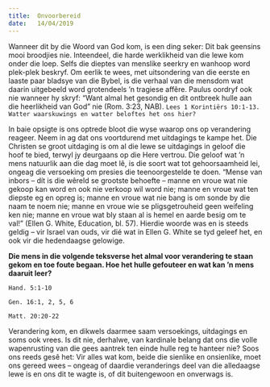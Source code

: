 ```yaml
---
title:  Onvoorbereid
date:   14/04/2019
---
```


Wanneer dit by die Woord van God kom, is een ding seker: Dit bak geensins mooi broodjies nie. Inteendeel, die harde werklikheid van die lewe kom onder die loep. Selfs die dieptes van menslike seerkry en wanhoop word plek-plek beskryf. Om eerlik te wees, met uitsondering van die eerste en laaste paar bladsye van die Bybel, is die verhaal van die mensdom wat daarin uitgebeeld word grotendeels ’n tragiese affêre. Paulus oordryf ook nie wanneer hy skryf: “Want almal het gesondig en dit ontbreek hulle aan die heerlikheid van God” nie (Rom. 3:23, NAB). 
`Lees 1 Korintiërs 10:1-13. Watter waarskuwings en watter beloftes het ons hier?` 

In baie opsigte is ons optrede bloot die wyse waarop ons op verandering reageer. Neem in ag dat ons voortdurend met uitdagings te kampe het. Die Christen se groot uitdaging is om al die lewe se uitdagings in geloof die hoof te bied, terwyl jy deurgaans op die Here vertrou. Die geloof wat ’n mens natuurlik aan die dag moet lê, is die soort wat tot gehoorsaamheid lei, ongeag die versoeking om presies die teenoorgestelde te doen. “Mense van inbors – dít is die wêreld se grootste behoefte – manne en vroue wat nie gekoop kan word en ook nie verkoop wil word nie; manne en vroue wat ten diepste eg en opreg is; manne en vroue wat nie bang is om sonde by die naam te noem nie; manne en vroue wie se pligsgetrouheid geen weifeling ken nie; manne en vroue wat bly staan al is hemel en aarde besig om te val!” (Ellen G. White, Education, bl. 57). Hierdie woorde was en is steeds geldig – vir Israel van ouds, vir dié wat in Ellen G. White se tyd geleef het, en ook vir die hedendaagse gelowige. 

**Die mens in die volgende teksverse het almal voor verandering te staan gekom en toe foute begaan. Hoe het hulle gefouteer en wat kan ’n mens daaruit leer?** 

`Hand. 5:1-10` 

`Gen. 16:1, 2, 5, 6` 

`Matt. 20:20-22` 

Verandering kom, en dikwels daarmee saam versoekings, uitdagings en soms ook vrees. Is dit nie, derhalwe, van kardinale belang dat ons die volle wapenrusting van die gees aantrek ten einde hulle reg te hanteer nie? Soos ons reeds gesê het: Vir alles wat kom, beide die sienlike en onsienlike, moet ons gereed wees – ongeag of daardie veranderings deel van die alledaagse lewe is en ons dit te wagte is, of dit buitengewoon en onverwags is.